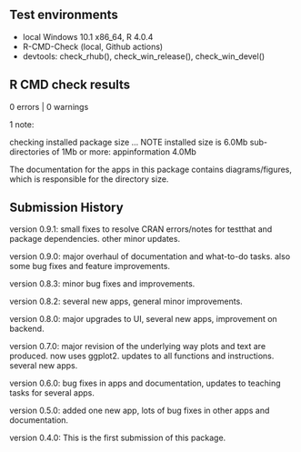 ## Test environments

* local Windows 10.1 x86_64, R 4.0.4
* R-CMD-Check (local, Github actions) 
* devtools: check_rhub(), check_win_release(), check_win_devel()

## R CMD check results

0 errors | 0 warnings 

1 note:

checking installed package size ... NOTE
  installed size is  6.0Mb
  sub-directories of 1Mb or more:
    appinformation   4.0Mb

The documentation for the apps in this package contains diagrams/figures, which is responsible for the directory size.


## Submission History

version 0.9.1: small fixes to resolve CRAN errors/notes for testthat and package dependencies. other minor updates.

version 0.9.0: major overhaul of documentation and what-to-do tasks. also some bug fixes and feature improvements.

version 0.8.3: minor bug fixes and improvements.

version 0.8.2: several new apps, general minor improvements.

version 0.8.0: major upgrades to UI, several new apps, improvement on backend.

version 0.7.0: major revision of the underlying way plots and text are produced. now uses ggplot2. updates to all functions and instructions. several new apps.

version 0.6.0: bug fixes in apps and documentation, updates to teaching tasks for several apps.

version 0.5.0: added one new app, lots of bug fixes in other apps and documentation.

version 0.4.0: This is the first submission of this package.

